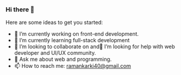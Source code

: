 ### Hi there 👋

Here are some ideas to get you started:

- 🔭 I’m currently working on front-end development.
- 🌱 I’m currently learning full-stack development
- 👯 I’m looking to collaborate on and🤔 I’m looking for help with web developer and UI/UX community.
- 💬 Ask me about web and programming.
- 📫 How to reach me: ramankarki40@gmail.com
